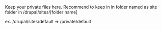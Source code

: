 Keep your private files here. Recommend to keep in in folder named as site 
folder in /drupal/sites/[folder name] 

ex. 
  /drupal/sites/default => /private/default
  